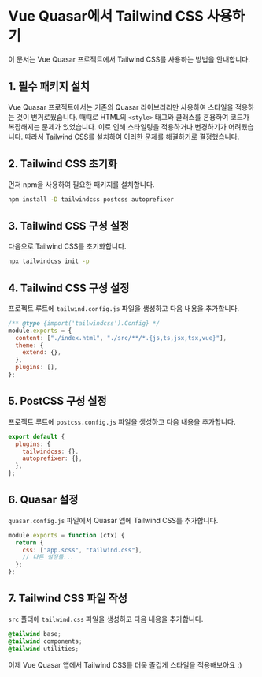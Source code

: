 # Vue Quasar에서 Tailwind CSS 사용하기

이 문서는 Vue Quasar 프로젝트에서 Tailwind CSS를 사용하는 방법을 안내합니다.

## 1. 필수 패키지 설치

Vue Quasar 프로젝트에서는 기존의 Quasar 라이브러리만 사용하여 스타일을 적용하는 것이 번거로웠습니다.
때때로 HTML의 `<style>` 태그와 클래스를 혼용하여 코드가 복잡해지는 문제가 있었습니다.
이로 인해 스타일링을 적용하거나 변경하기가 어려웠습니다. 따라서 Tailwind CSS를 설치하여 이러한 문제를 해결하기로 결정했습니다.

## 2. Tailwind CSS 초기화

먼저 npm을 사용하여 필요한 패키지를 설치합니다.

```bash
npm install -D tailwindcss postcss autoprefixer
```

## 3. Tailwind CSS 구성 설정

다음으로 Tailwind CSS를 초기화합니다.

```bash
npx tailwindcss init -p
```

## 4. Tailwind CSS 구성 설정

프로젝트 루트에 `tailwind.config.js` 파일을 생성하고 다음 내용을 추가합니다.

```javascript
/** @type {import('tailwindcss').Config} */
module.exports = {
  content: ["./index.html", "./src/**/*.{js,ts,jsx,tsx,vue}"],
  theme: {
    extend: {},
  },
  plugins: [],
};
```

## 5. PostCSS 구성 설정

프로젝트 루트에 `postcss.config.js` 파일을 생성하고 다음 내용을 추가합니다.

```javascript
export default {
  plugins: {
    tailwindcss: {},
    autoprefixer: {},
  },
};
```

## 6. Quasar 설정

`quasar.config.js` 파일에서 Quasar 앱에 Tailwind CSS를 추가합니다.

```javascript
module.exports = function (ctx) {
  return {
    css: ["app.scss", "tailwind.css"],
    // 다른 설정들...
  };
};
```

## 7. Tailwind CSS 파일 작성

`src` 폴더에 `tailwind.css` 파일을 생성하고 다음 내용을 추가합니다.

```css
@tailwind base;
@tailwind components;
@tailwind utilities;
```

이제 Vue Quasar 앱에서 Tailwind CSS를 더욱 즐겁게 스타일을 적용해보아요 :)
